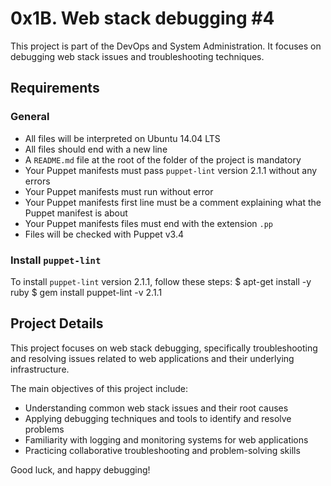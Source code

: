 # 0x1B. Web stack debugging #4

This project is part of the DevOps and System Administration. It focuses on debugging web stack issues and troubleshooting techniques.

## Requirements

### General

- All files will be interpreted on Ubuntu 14.04 LTS
- All files should end with a new line
- A `README.md` file at the root of the folder of the project is mandatory
- Your Puppet manifests must pass `puppet-lint` version 2.1.1 without any errors
- Your Puppet manifests must run without error
- Your Puppet manifests first line must be a comment explaining what the Puppet manifest is about
- Your Puppet manifests files must end with the extension `.pp`
- Files will be checked with Puppet v3.4

### Install `puppet-lint`

To install `puppet-lint` version 2.1.1, follow these steps:
$ apt-get install -y ruby
$ gem install puppet-lint -v 2.1.1

## Project Details

This project focuses on web stack debugging, specifically troubleshooting and resolving issues related to web applications and their underlying infrastructure.

The main objectives of this project include:

- Understanding common web stack issues and their root causes
- Applying debugging techniques and tools to identify and resolve problems
- Familiarity with logging and monitoring systems for web applications
- Practicing collaborative troubleshooting and problem-solving skills

Good luck, and happy debugging!
